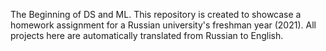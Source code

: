 The Beginning of DS and ML.
This repository is created to showcase a homework assignment for a Russian university's freshman year (2021).
All projects here are automatically translated from Russian to English.

